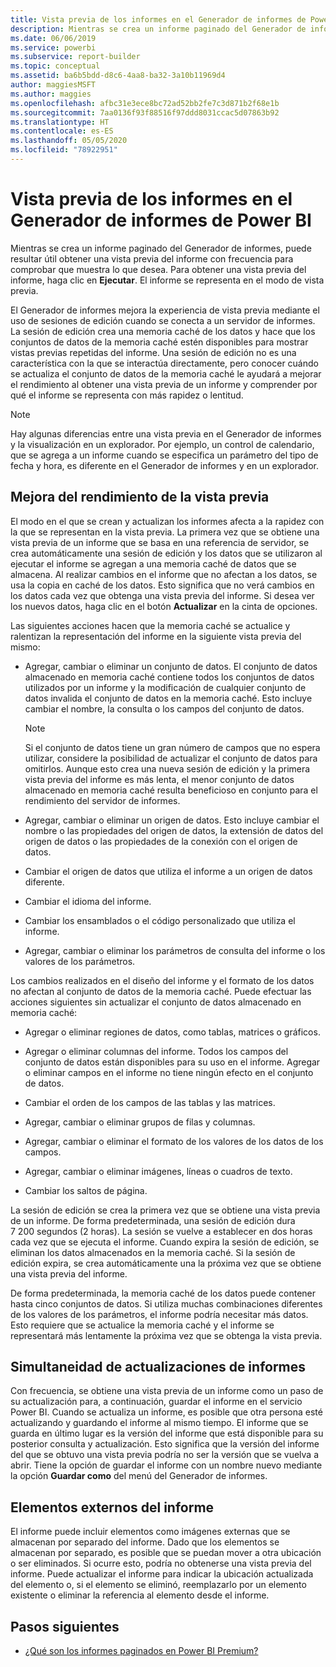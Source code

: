 ```yaml
---
title: Vista previa de los informes en el Generador de informes de Power BI
description: Mientras se crea un informe paginado del Generador de informes, puede resultar útil obtener una vista previa del informe con frecuencia para comprobar que muestra lo que desea.
ms.date: 06/06/2019
ms.service: powerbi
ms.subservice: report-builder
ms.topic: conceptual
ms.assetid: ba6b5bdd-d8c6-4aa8-ba32-3a10b11969d4
author: maggiesMSFT
ms.author: maggies
ms.openlocfilehash: afbc31e3ece8bc72ad52bb2fe7c3d871b2f68e1b
ms.sourcegitcommit: 7aa0136f93f88516f97ddd8031ccac5d07863b92
ms.translationtype: HT
ms.contentlocale: es-ES
ms.lasthandoff: 05/05/2020
ms.locfileid: "78922951"
---
```

# <a name="previewing-reports-in-power-bi-report-builder"></a>Vista previa de los informes en el Generador de informes de Power BI
  Mientras se crea un informe paginado del Generador de informes, puede resultar útil obtener una vista previa del informe con frecuencia para comprobar que muestra lo que desea. Para obtener una vista previa del informe, haga clic en **Ejecutar**. El informe se representa en el modo de vista previa.  
  
 El Generador de informes mejora la experiencia de vista previa mediante el uso de sesiones de edición cuando se conecta a un servidor de informes. La sesión de edición crea una memoria caché de los datos y hace que los conjuntos de datos de la memoria caché estén disponibles para mostrar vistas previas repetidas del informe. Una sesión de edición no es una característica con la que se interactúa directamente, pero conocer cuándo se actualiza el conjunto de datos de la memoria caché le ayudará a mejorar el rendimiento al obtener una vista previa de un informe y comprender por qué el informe se representa con más rapidez o lentitud.  

  
> [!NOTE]  
> Hay algunas diferencias entre una vista previa en el Generador de informes y la visualización en un explorador. Por ejemplo, un control de calendario, que se agrega a un informe cuando se especifica un parámetro del tipo de fecha y hora, es diferente en el Generador de informes y en un explorador. 
  
## <a name="improving-preview-performance"></a>Mejora del rendimiento de la vista previa  
 El modo en el que se crean y actualizan los informes afecta a la rapidez con la que se representan en la vista previa. La primera vez que se obtiene una vista previa de un informe que se basa en una referencia de servidor, se crea automáticamente una sesión de edición y los datos que se utilizaron al ejecutar el informe se agregan a una memoria caché de datos que se almacena. Al realizar cambios en el informe que no afectan a los datos, se usa la copia en caché de los datos. Esto significa que no verá cambios en los datos cada vez que obtenga una vista previa del informe. Si desea ver los nuevos datos, haga clic en el botón **Actualizar** en la cinta de opciones.  
  
 Las siguientes acciones hacen que la memoria caché se actualice y ralentizan la representación del informe en la siguiente vista previa del mismo:  
  
-   Agregar, cambiar o eliminar un conjunto de datos. El conjunto de datos almacenado en memoria caché contiene todos los conjuntos de datos utilizados por un informe y la modificación de cualquier conjunto de datos invalida el conjunto de datos en la memoria caché. Esto incluye cambiar el nombre, la consulta o los campos del conjunto de datos.  
  
    > [!NOTE]  
    >  Si el conjunto de datos tiene un gran número de campos que no espera utilizar, considere la posibilidad de actualizar el conjunto de datos para omitirlos. Aunque esto crea una nueva sesión de edición y la primera vista previa del informe es más lenta, el menor conjunto de datos almacenado en memoria caché resulta beneficioso en conjunto para el rendimiento del servidor de informes.  
  
-   Agregar, cambiar o eliminar un origen de datos. Esto incluye cambiar el nombre o las propiedades del origen de datos, la extensión de datos del origen de datos o las propiedades de la conexión con el origen de datos.  
  
-   Cambiar el origen de datos que utiliza el informe a un origen de datos diferente.  
  
-   Cambiar el idioma del informe.  
  
-   Cambiar los ensamblados o el código personalizado que utiliza el informe.  
  
-   Agregar, cambiar o eliminar los parámetros de consulta del informe o los valores de los parámetros.  
  
 Los cambios realizados en el diseño del informe y el formato de los datos no afectan al conjunto de datos de la memoria caché. Puede efectuar las acciones siguientes sin actualizar el conjunto de datos almacenado en memoria caché:  
  
-   Agregar o eliminar regiones de datos, como tablas, matrices o gráficos.  
  
-   Agregar o eliminar columnas del informe. Todos los campos del conjunto de datos están disponibles para su uso en el informe. Agregar o eliminar campos en el informe no tiene ningún efecto en el conjunto de datos.  
  
-   Cambiar el orden de los campos de las tablas y las matrices.  
  
-   Agregar, cambiar o eliminar grupos de filas y columnas.  
  
-   Agregar, cambiar o eliminar el formato de los valores de los datos de los campos.  
  
-   Agregar, cambiar o eliminar imágenes, líneas o cuadros de texto.  
  
-   Cambiar los saltos de página.  
  
La sesión de edición se crea la primera vez que se obtiene una vista previa de un informe. De forma predeterminada, una sesión de edición dura 7 200 segundos (2 horas). La sesión se vuelve a establecer en dos horas cada vez que se ejecuta el informe. Cuando expira la sesión de edición, se eliminan los datos almacenados en la memoria caché. Si la sesión de edición expira, se crea automáticamente una la próxima vez que se obtiene una vista previa del informe.
  
De forma predeterminada, la memoria caché de los datos puede contener hasta cinco conjuntos de datos. Si utiliza muchas combinaciones diferentes de los valores de los parámetros, el informe podría necesitar más datos. Esto requiere que se actualice la memoria caché y el informe se representará más lentamente la próxima vez que se obtenga la vista previa. 
  
## <a name="concurrency-of-report-updates"></a>Simultaneidad de actualizaciones de informes  
Con frecuencia, se obtiene una vista previa de un informe como un paso de su actualización para, a continuación, guardar el informe en el servicio Power BI. Cuando se actualiza un informe, es posible que otra persona esté actualizando y guardando el informe al mismo tiempo. El informe que se guarda en último lugar es la versión del informe que está disponible para su posterior consulta y actualización. Esto significa que la versión del informe del que se obtuvo una vista previa podría no ser la versión que se vuelva a abrir. Tiene la opción de guardar el informe con un nombre nuevo mediante la opción **Guardar como** del menú del Generador de informes.  
  
## <a name="external-report-items"></a>Elementos externos del informe  
 El informe puede incluir elementos como imágenes externas que se almacenan por separado del informe. Dado que los elementos se almacenan por separado, es posible que se puedan mover a otra ubicación o ser eliminados. Si ocurre esto, podría no obtenerse una vista previa del informe. Puede actualizar el informe para indicar la ubicación actualizada del elemento o, si el elemento se eliminó, reemplazarlo por un elemento existente o eliminar la referencia al elemento desde el informe.  
  
## <a name="next-steps"></a>Pasos siguientes

- [¿Qué son los informes paginados en Power BI Premium?](paginated-reports-report-builder-power-bi.md)
  
